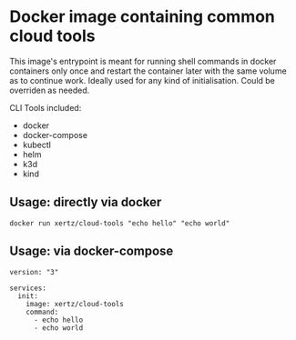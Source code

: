 # Docker image containing common cloud tools
This image's entrypoint is meant for running shell commands in docker containers only once and restart the container later with the same volume as to continue work.  Ideally used for any kind of initialisation. Could be overriden as needed.

CLI Tools included:
- docker
- docker-compose
- kubectl
- helm
- k3d
- kind

## Usage: directly via docker
```
docker run xertz/cloud-tools "echo hello" "echo world"
```

## Usage: via docker-compose
```
version: "3"

services:
  init:
    image: xertz/cloud-tools
    command:
      - echo hello
      - echo world
```
